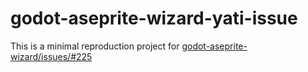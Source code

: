 # godot-aseprite-wizard-yati-issue

This is a minimal reproduction project for [godot-aseprite-wizard/issues/#225](https://github.com/viniciusgerevini/godot-aseprite-wizard/issues/225)
